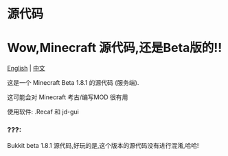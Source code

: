 # 源代码
Wow,Minecraft 源代码,还是Beta版的!!
==========
[English](./README.md) | [中文](./README.zh-CN.md)

这是一个 Minecraft Beta 1.8.1 的源代码 (服务端).

这可能会对 Minecraft 考古/编写MOD 很有用

使用软件: .Recaf 和 jd-gui

### ???:
Bukkit beta 1.8.1 源代码,好玩的是,这个版本的源代码没有进行混淆,哈哈!
